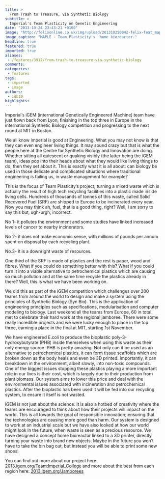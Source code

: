 ```yaml
---
title: >
  From Trash to Treasure, via Synthetic Biology
subtitle: >
  Imperial's Team Plasticity on Genetic Engineering
date: "2013-10-24 23:43:21 +0100"
image: "http://felixonline.co.uk/img/upload/201310250042-felix-feat_maple.png"
image_caption: "MAPLE - Team Plasticity's  home bioreactor."
headline: true
featured: true
imported: true
aliases:
 - /features/3912/from-trash-to-treasure-via-synthetic-biology
comments:
categories:
 - features
tags:
 - imported
 - image
authors:
 - idb10
highlights:
---
```


Imperial’s iGEM (international Genetically Engineered Machine) team have just flown back from Lyon, finishing in the top three in Europe in the international Synthetic Biology competition and progressing to the next round at MIT in Boston.

We all know Imperial is good at Engineering. What you may not know is that they can even engineer living things. It may sound crazy but that is what the people here at the Centre for Synthetic Biology and Innovation are doing. Whether sitting all quiescent or quaking visibly (the latter being the iGEM team), ideas pop into their heads about what they would like living things to do, then they set about it. This is exactly what it is all about: can biology be used in those delicate and complicated situations where traditional engineering is failing us, in waste management for example?

This is the focus of Team Plasticity’s project; turning a mixed waste which is actually the result of high tech recycling facilities into a plastic made inside living cells. Hundreds of thousands of tonnes of this waste, called Solid Recovered Fuel (SRF) are shipped to Europe to be incinerated every year. Now you may think ah, fuel, that is a good thing, right? Well, I am sorry to say this but, ugh-urgh, incorrect.

No 1- it pollutes the environment and some studies have linked increased levels of cancer to nearby incinerators.

No 2- it does not make economic sense, with millions of pounds per annum spent on disposal by each recycling plant.

No.3- it is a downright waste of resources.

One third of the SRF is made of plastics and the rest is paper, wood and fibres. What if you could do something better with this? What if you could turn it into a viable alternative to petrochemical plastics which are causing so much pollution and at the same time recycle the plastics already in there? Well, this is what we have been working on.

We did this as part of the iGEM competition which challenges over 200 teams from around the world to design and make a system using the principles of Synthetic Biology (Syn Bio). This is the application of engineering principles such as specifications, modularisation and computer modeling to biology. Last weekend all the teams from Europe, 60 in total, met to celebrate their hard work at the regional jamboree. There were some really incredible projects and we were lucky enough to place in the top three, earning a place in the final at MIT, starting 1st November.

We have engineered E.coli to produce the bioplastic poly-3-hydroxybutyrate (PHB) inside themselves when using this waste as their only energy source. PHB is pretty amazing. Not only can it be used as an alternative to petrochemical plastics, it can form tissue scaffolds which are broken down as the body heals and even be 3D printed. Importantly, it can breakdown in the environment, albeit slowly, into non-toxic compounds. One of the biggest issues stopping these plastics playing a more important role in our lives is their cost, which is largely due to their production from plant biomass. Our system aims to lower this price and deal with the environmental issues associated with incineration and petrochemical plastics. After the bioplastic has been used it will be fed into our recycling system, to ensure it itself is not wasted.

iGEM is not just about the science. It is also a hotbed of creativity where the teams are encouraged to think about how their projects will impact on the world. This is all towards the goal of responsible innovation; ensuring that the technologies are causing more good than harm. Our system is designed to work at an industrial scale but we have also looked at how our world might look in the future, when waste is seen as a precious resource. We have designed a concept home bioreactor linked to a 3D printer, directly turning your waste into brand new objects. Maybe in the future you won’t have to take the bin bag out, but instead you will be able to print some new shoes!

You can find out more about our project here: [2013.igem.org/Team:Imperial\_College](http://2013.igem.org/Team:Imperial_College)
 and more about the best from each region here: [2013.igem.org/Jamborees](http://2013.igem.org/Jamborees)
